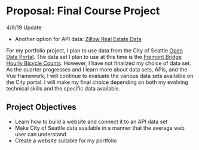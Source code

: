 # Proposal: Final Course Project

4/9/19 Update
* Another option for API data: [Zillow Real Estate Data](https://www.zillow.com/howto/api/APIOverview.htm)

For my portfolio project, I plan to use data from the City of Seattle [Open Data Portal](https://data.seattle.gov/). The data set I plan to use at this time is the [Fremont Bridge Hourly Bicycle Counts](https://data.seattle.gov/Transportation/Fremont-Bridge-Hourly-Bicycle-Counts-by-Month-Octo/65db-xm6k). However, I have not finalized my choice of data set. As the quarter progresses and I learn more about data sets, APIs, and the Vue framework, I will continue to evaluate the various data sets available on the City portal. I will make my final choice depending on both my evolving technical skills and the specific data available.


## Project Objectives

* Learn how to build a website and connect it to an API data set
* Make City of Seattle data available in a manner that the average web user can understand
* Create a website suitable for my portfolio
